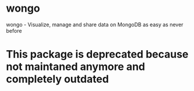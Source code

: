 # wongo
wongo - Visualize, manage and share data on MongoDB as easy as never before

# This package is deprecated because not maintaned anymore and completely outdated
